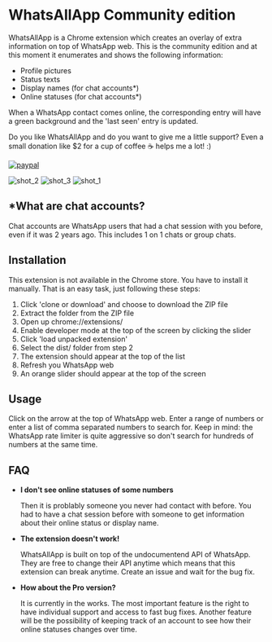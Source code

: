 # WhatsAllApp Community edition

WhatsAllApp is a Chrome extension which creates an overlay of extra information on top of WhatsApp web. This is the community edition and  at this moment it enumerates and shows the following information:
*   Profile pictures
*   Status texts
*   Display names (for chat accounts*)
*   Online statuses (for chat accounts*)

When a WhatsApp contact comes online, the corresponding entry will have a green background and the 'last seen' entry is updated.

Do you like WhatsAllApp and do you want to give me a little support? Even a small donation like $2 for a cup of coffee ☕  helps me a lot! :)	

[![paypal](https://www.paypalobjects.com/en_US/i/btn/btn_donateCC_LG.gif)](https://www.paypal.com/cgi-bin/webscr?cmd=_s-xclick&hosted_button_id=PHVYMCEVZNLPA)
 
![shot_2](https://user-images.githubusercontent.com/12978070/44980608-a6891600-af70-11e8-8cf6-eaae1be8c644.png)
![shot_3](https://user-images.githubusercontent.com/12978070/44980615-abe66080-af70-11e8-9e9e-e38866cf0d27.png)
![shot_1](https://user-images.githubusercontent.com/12978070/44980623-b30d6e80-af70-11e8-9f19-2083f4816549.png)

## *What are chat accounts?
Chat accounts are WhatsApp users that had a chat session with you before, even if it was 2 years ago. This includes 1 on 1 chats or group chats.

## Installation
This extension is not available in the Chrome store. You have to install it manually. That is an easy task, just following these steps:

1. Click 'clone or download' and choose to download the ZIP file	
2. Extract the folder from the ZIP file	
3. Open up chrome://extensions/	
4. Enable developer mode at the top of the screen by clicking the slider	
5. Click 'load unpacked extension'	
6. Select the dist/ folder from step 2	
7. The extension should appear at the top of the list
8. Refresh you WhatsApp web
9. An orange slider should appear at the top of the screen

## Usage
Click on the arrow at the top of WhatsApp web. Enter a range of numbers or enter a list of comma separated numbers to search for. Keep in mind: the WhatsApp rate limiter is quite aggressive so don't search for hundreds of numbers at the same time.

## FAQ

* __I don't see online statuses of some numbers__	

    Then it is problably someone you never had contact with before. You had to have a chat session before with someone to get information about their online status or display name.
    
* __The extension doesn't work!__

    WhatsAllApp is built on top of the undocumentend API of WhatsApp. They are free to change their API anytime which means that this extension can break anytime. Create an issue and wait for the bug fix.
    
* __How about the Pro version?__

    It is currently in the works. The most important feature is the right to have individual support and access to fast bug fixes. Another feature will be the possibility of keeping track of an account to see how their online statuses changes over time.
